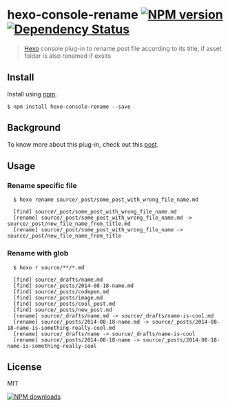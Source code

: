 hexo-console-rename [![NPM version][npm-image]][npm-url] [![Dependency Status][depstat-image]][depstat-url]
===================

> [Hexo] console plug-in to rename post file according to its title, if asset folder is also renamed if exsits

## Install

Install using [npm][npm-url].

    $ npm install hexo-console-rename --save

## Background

To know more about this plug-in, check out this [post].

## Usage

### Rename specific file

```
  $ hexo rename source/_post/some_post_with_wrong_file_name.md

  [find] source/_post/some_post_with_wrong_file_name.md
  [rename] source/_post/some_post_with_wrong_file_name.md -> source/_post/new_file_name_from_title.md
  [rename] source/_post/some_post_with_wrong_file_name -> source/_post/new_file_name_from_title
```
### Rename with glob

```
  $ hexo r source/**/*.md

  [find] source/_drafts/name.md
  [find] source/_posts/2014-08-18-name.md
  [find] source/_posts/codepen.md
  [find] source/_posts/image.md
  [find] source/_posts/cool_post.md
  [find] source/_posts/new_post.md
  [rename] source/_drafts/name.md -> source/_drafts/name-is-cool.md
  [rename] source/_posts/2014-08-18-name.md -> source/_posts/2014-08-18-name-is-something-really-cool.md
  [rename] source/_drafts/name -> source/_drafts/name-is-cool
  [rename] source/_posts/2014-08-18-name -> source/_posts/2014-08-18-name-is-something-really-cool
```

## License
MIT

[![NPM downloads][npm-downloads]][npm-url]

[homepage]: https://github.com/timnew/hexo-console-rename

[npm-url]: https://npmjs.org/package/hexo-console-rename
[npm-image]: http://img.shields.io/npm/v/hexo-console-rename.svg?style=flat
[npm-downloads]: http://img.shields.io/npm/dm/hexo-console-rename.svg?style=flat

[depstat-url]: https://gemnasium.com/timnew/hexo-console-rename
[depstat-image]: http://img.shields.io/gemnasium/timnew/hexo-console-rename.svg?style=flat

[Hexo]: http://hexo.io/
[post]: http://timnew.dev/blog/2014/08/19/Hexo-plug-in-to-rename-the-post-according-to-title-automatically/
